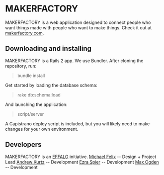 MAKERFACTORY
===========

MAKERFACTORY is a web application designed to connect people who want
things made with people who want to make things. Check it out at
[makerfactory.com](http://www.makerfactory.com). 

Downloading and installing
--------------------------
MAKERFACTORY is a Rails 2 app. We use Bundler. After cloning the
repository, run:

> bundle install

Get started by loading the database schema:

> rake db:schema:load

And launching the application:

> script/server

A Capistrano deploy script is included, but you will likely need to make
changes for your own environment.

Developers
----------
MAKERFACTORY is an [EFFALO](http://effalo.com/) initiative.
[Michael Felix](http://github.com/mfelix) -- Design + Project Lead
[Andrew Kurtz](http://github.com/gzuki) -- Development
[Ezra Spier](http://github.com/ahhrrr) -- Development
[Max Ogden](http://github.com/maxogden) -- Development

